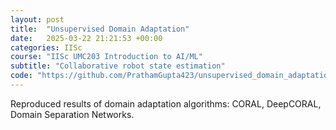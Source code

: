 ```yaml
---
layout: post
title:  "Unsupervised Domain Adaptation"
date:   2025-03-22 21:21:53 +00:00
categories: IISc
course: "IISc UMC203 Introduction to AI/ML"
subtitle: "Collaborative robot state estimation"
code: "https://github.com/PrathamGupta423/unsupervised_domain_adaptation.git"
---
```

Reproduced results of domain adaptation algorithms: CORAL, DeepCORAL, Domain Separation
Networks.

